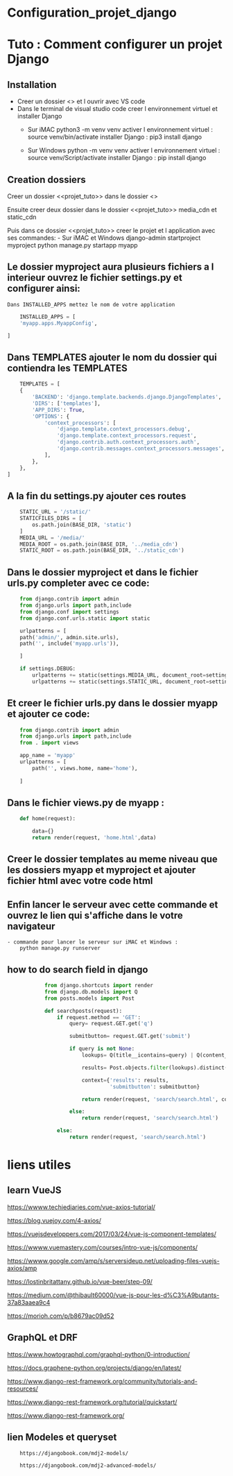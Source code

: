 # Configuration_projet_django


# Tuto : Comment configurer un projet Django

## Installation

- Creer un dossier <<projet>> et l ouvrir avec VS code
- Dans le terminal de visual studio code creer l environnement virtuel et installer Django
    - Sur iMAC
        python3 -m venv venv
        activer l environnement virtuel : source venv/bin/activate
        installer Django : pip3 install django

    - Sur Windows
        python -m venv venv 
        activer l environnement virtuel : source venv/Script/activate
        installer Django : pip install django

## Creation dossiers
Creer un dossier <<projet_tuto>> dans le dossier <<projet>>

Ensuite creer deux dossier dans le dossier <<projet_tuto>> media_cdn et static_cdn

Puis dans ce dossier <<projet_tuto>> creer le projet et l application avec ses commandes:
    - Sur iMAC et Windows
        django-admin startproject myproject
        python manage.py startapp myapp

## Le dossier myproject aura plusieurs fichiers a l interieur ouvrez le fichier settings.py et configurer ainsi:

    Dans INSTALLED_APPS mettez le nom de votre application

```python
    INSTALLED_APPS = [
    'myapp.apps.MyappConfig',

]
```

##    Dans TEMPLATES ajouter le nom du dossier qui contiendra les TEMPLATES

```python
    TEMPLATES = [
    {
        'BACKEND': 'django.template.backends.django.DjangoTemplates',
        'DIRS': ['templates'],
        'APP_DIRS': True,
        'OPTIONS': {
            'context_processors': [
                'django.template.context_processors.debug',
                'django.template.context_processors.request',
                'django.contrib.auth.context_processors.auth',
                'django.contrib.messages.context_processors.messages',
            ],
        },
    },
]
```

## A la fin du settings.py ajouter ces routes

```python
    STATIC_URL = '/static/'
    STATICFILES_DIRS = [
        os.path.join(BASE_DIR, 'static')
    ]
    MEDIA_URL = '/media/'
    MEDIA_ROOT = os.path.join(BASE_DIR, '../media_cdn')
    STATIC_ROOT = os.path.join(BASE_DIR, '../static_cdn')
```

## Dans le dossier myproject et dans le fichier urls.py completer avec ce code:

```python
    from django.contrib import admin
    from django.urls import path,include
    from django.conf import settings
    from django.conf.urls.static import static

    urlpatterns = [
    path('admin/', admin.site.urls),
    path('', include('myapp.urls')),

    ]

    if settings.DEBUG:
        urlpatterns += static(settings.MEDIA_URL, document_root=settings.MEDIA_ROOT)
        urlpatterns += static(settings.STATIC_URL, document_root=settings.STATIC_ROOT)
```

## Et creer le fichier urls.py dans le dossier myapp et ajouter ce code:


```python
    from django.contrib import admin
    from django.urls import path,include
    from . import views

    app_name = 'myapp'
    urlpatterns = [
        path('', views.home, name='home'),
    
    ]
```

## Dans le fichier views.py de myapp :

```python
    def home(request):

        data={}
        return render(request, 'home.html',data)
```    

## Creer le dossier templates au meme niveau que les dossiers myapp et myproject et ajouter fichier html avec votre code html

## Enfin lancer le serveur avec cette commande et ouvrez le lien qui s'affiche dans le votre navigateur

    - commande pour lancer le serveur sur iMAC et Windows : 
        python manage.py runserver


## how to do search field in django
```python
            from django.shortcuts import render
            from django.db.models import Q
            from posts.models import Post

            def searchposts(request):
                if request.method == 'GET':
                    query= request.GET.get('q')

                    submitbutton= request.GET.get('submit')

                    if query is not None:
                        lookups= Q(title__icontains=query) | Q(content__icontains=query)

                        results= Post.objects.filter(lookups).distinct()

                        context={'results': results,
                                 'submitbutton': submitbutton}

                        return render(request, 'search/search.html', context)

                    else:
                        return render(request, 'search/search.html')

                else:
                    return render(request, 'search/search.html')
```
# liens utiles
## learn VueJS
https://wwww.techiediaries.com/vue-axios-tutorial/

https://blog.vuejoy.com/4-axios/

https://vuejsdeveloppers.com/2017/03/24/vue-js-component-templates/

https://wwww.vuemastery.com/courses/intro-vue-js/components/

https://wwww.google.com/amp/s/serversideup.net/uploading-files-vuejs-axios/amp

https://lostinbritattany.github.io/vue-beer/step-09/

https://medium.com/@thibault60000/vue-js-pour-les-d%C3%A9butants-37a83aaea9c4

https://morioh.com/p/b8679ac09d52

## GraphQL et DRF

https://www.howtographql.com/graphql-python/0-introduction/

https://docs.graphene-python.org/projects/django/en/latest/

https://www.django-rest-framework.org/community/tutorials-and-resources/

https://www.django-rest-framework.org/tutorial/quickstart/

https://www.django-rest-framework.org/

## lien Modeles et queryset
```
    https://djangobook.com/mdj2-models/

    https://djangobook.com/mdj2-advanced-models/
```
